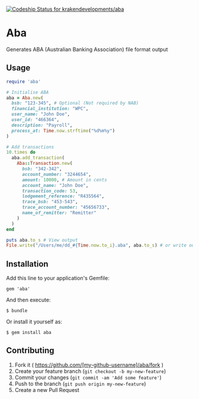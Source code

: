 [ ![Codeship Status for krakendevelopments/aba](https://codeship.com/projects/982382f0-f22b-0132-a80d-0acc257ded9c/status?branch=master)](https://codeship.com/projects/85083)

# Aba

Generates ABA (Australian Banking Association) file format output

## Usage

```ruby
require 'aba'

# Initialise ABA
aba = Aba.new(
  bsb: "123-345", # Optional (Not required by NAB)
  financial_institution: "WPC", 
  user_name: "John Doe",
  user_id: "466364", 
  description: "Payroll", 
  process_at: Time.now.strftime("%d%m%y")
)

# Add transactions
10.times do
  aba.add_transaction(
    Aba::Transaction.new(
      bsb: "342-342", 
      account_number: "3244654", 
      amount: 10000, # Amount in cents
      account_name: "John Doe", 
      transaction_code: 53,
      lodgement_reference: "R435564", 
      trace_bsb: "453-543", 
      trace_account_number: "45656733", 
      name_of_remitter: "Remitter"
    )
  )
end

puts aba.to_s # View output
File.write("/Users/me/dd_#{Time.now.to_i}.aba", aba.to_s) # or write output to file
```

## Installation

Add this line to your application's Gemfile:

    gem 'aba'

And then execute:

    $ bundle

Or install it yourself as:

    $ gem install aba

## Contributing

1. Fork it ( https://github.com/[my-github-username]/aba/fork )
2. Create your feature branch (`git checkout -b my-new-feature`)
3. Commit your changes (`git commit -am 'Add some feature'`)
4. Push to the branch (`git push origin my-new-feature`)
5. Create a new Pull Request
